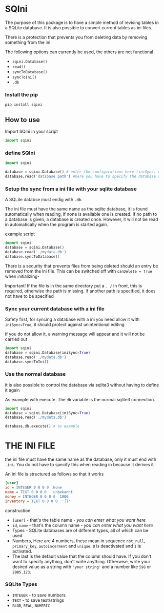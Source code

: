 # SQIni
The purpose of this package is to have a simple method of revising tables in a SQLite database. It is also possible to convert current tables as ini files.

There is a protection that prevents you from deleting data by removing something from the ini

The following options can currently be used, the others are not functional
- ``sqini.Database()``
- ``read()``
- ``syncToDatabase()``
- ``syncToIni()``
- ``.db``


### Install the pip

```
pip install sqini
```

## How to use

Import SQIni in your script

```python
import sqini
```

### define SQIni

```python
import sqini

database = sqini.Database() # enter the configurations here (iniSync, canDelete)
database.read('database path') #here you have to specify the database and the path
```

### Setup the sync from a ini file with your sqlite database

A SQLite databse must endig with `.db`.

The ini file must have the same name as the sqlite database, it is found automatically when reading, if none is available one is created.
If no path to a database is given, a database is created once. However, it will not be read in automatically when the program is started again.

example script
```python
import sqini
database = sqini.Database()
database.read('./mydata.db')
database.syncToDatabase()
```

There is a security that prevents files from being deleted should an entry be removed from the ini file. This can be switched off with `canDelete = True` when initializing-

Important! If the file is in the same directory put a `. /` In front, this is required, otherwise the path is missing. If another path is specified, it does not have to be specified


### Sync your current database with a ini file

Safety first, for syncing a database with a ini you need allow it with `iniSync=True`, it should protect against unintentional editing

if you do not allow it, a warning message will appear and it will not be carried out
```python
import sqini
database = sqini.Database(iniSync=True)
database.read('./mydata.db')
database.syncToIni()
```

### Use the normal database

it is also possible to control the database via sqlite3 without having to define it again

As example with execute. The `db` variable is the normal sqlite3 connection.
```python
import sqini
database = sqini.Database(iniSync=True)
database.read('./mydata.db')

database.db.execute() # as example
```


# THE INI FILE
the ini file must have the same name as the database, only it must end with `.ini`. You do not have to specify this when reading in because it derives it

An ini file is structured as follows so that it works
```ini
[user]
id = INTEGER 0 0 0 0  None
name = TEXT 0 0 0 0  'unbekannt'
money = INTEGER 0 0 0 0  1000
inventory = TEXT 0 0 0 0  '{}'
```

construction

- `[user]` - that's the table name - *you can enter what you want here*
- `id`, `name` - that's the column name - *you can enter what you want here*
- Types - SQLite databases are of different types, all of which can be used
- Numbers, Here are 4 numbers, these mean in sequence `not_null`, `primary_key`, `autoincerment` and `unique`. `0` is deactivated and `1` is activated.
- The last is the default value that the column should have. If you don't want to specify anything, don't write anything. Otherwise, write your desired value as a string with `'your string'` and a number like `598` or `2985.123`.
  
### SQLite Types

- `INTEGER` - to save numbers
- `TEXT` - to save text/strings
- `BLOB`, `REAL`, `NUMERIC`